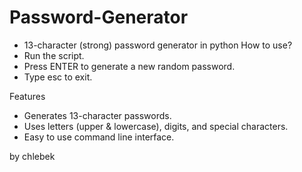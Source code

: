# Password-Generator
- 13-character (strong) password generator in python
How to use?
- Run the script.
- Press ENTER to generate a new random password.
- Type esc to exit.

Features
- Generates 13-character passwords.
- Uses letters (upper & lowercase), digits, and special characters.
- Easy to use command line interface.

by chlebek
